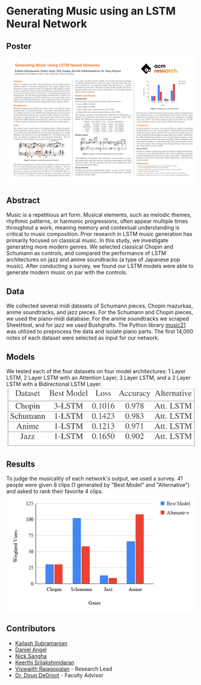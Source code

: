 # Generating Music using an LSTM Neural Network

## Poster
![Poster](./Generating-Music_Using-LSTM-photo.png)

## Abstract
Music is a repetitious art form. Musical elements, such as melodic themes, rhythmic patterns, or harmonic progressions, often appear multiple times throughout a work, meaning memory and contextual understanding is critical to music composition. Prior research in LSTM music generation has primarily focused on classical music. In this study, we investigate generating more modern genres. We selected classical Chopin and Schumann as controls, and compared the performance of LSTM architectures on jazz and anime soundtracks (a type of Japanese pop music). After conducting a survey, we found our LSTM models were able to generate modern music on par with the controls.

## Data
We collected several midi datasets of Schumann pieces, Chopin mazurkas, anime soundtracks, and jazz pieces. For the Schumann and Chopin pieces, we used the piano-midi database. For the anime soundtracks we scraped SheetHost, and for jazz we used Bushgrafts. The Python library [music21](https://github.com/cuthbertLab/music21) was utilized to preprocess the data and isolate piano parts. The first 14,000 notes of each dataset were selected as input for our network. 

## Models
We tested each of the four datasets on four model architectures: 1 Layer LSTM, 2 Layer LSTM with an Attention Layer, 3 Layer LSTM, and a 2 Layer LSTM with a Bidirectional LSTM Layer.
![Model](./Architecture-diagram.png)


## Results
To judge the musicality of each network's output, we used a survey. 41 people were given 8 clips (1 generated by "Best Model" and "Alternative") and asked to rank their favorite 4 clips.
![Graph](./Graph-results.png)


## Contributors

- [Kailash Subramanian](https://github.com/kaisubr)
- [Daniel Angel](https://github.com/danielkangel)
- [Nick Sangha](https://github.com/Nirvair-Sangha)
- [Keerthi Srilakshmidaran](https://www.linkedin.com/in/keerthi-srilakshmidaran/)
- [Viswajith Rajagopalan](https://github.com/ViswajithRajagopalan) - Research Lead
- [Dr. Doug DeGroot](https://cs.utdallas.edu/people/faculty/degroot-doug/) - Faculty Advisor
